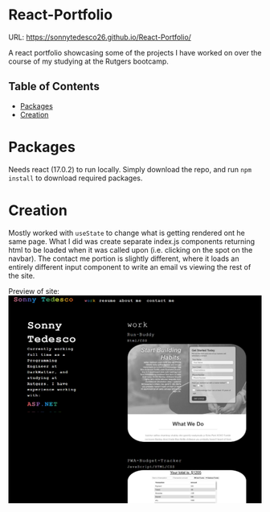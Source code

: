 # React-Portfolio

URL: https://sonnytedesco26.github.io/React-Portfolio/

A react portfolio showcasing some of the projects I have worked on over the course of my studying at the Rutgers bootcamp.

## Table of Contents
- [Packages](#Packages)
- [Creation](#Creation)

# Packages
Needs react (17.0.2) to run locally. Simply download the repo, and run ``` npm install ``` to download required packages.

# Creation
Mostly worked with ``` useState ``` to change what is getting rendered ont he same page. What I did was create separate index.js components returning html to be loaded when it was called upon (i.e. clicking on the spot on the navbar). The contact me portion is slightly different, where it loads an entirely different input component to write an email vs viewing the rest of the site.

Preview of site:
![readmepic](./public/images/readmepic.png)
